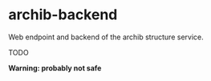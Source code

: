# archib-backend
Web endpoint and backend of the archib structure service.


TODO

**Warning: probably not safe**